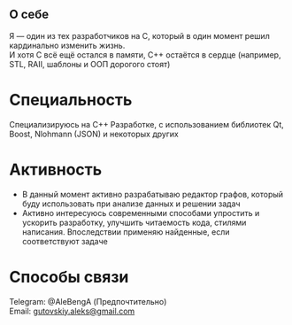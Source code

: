 ## О себе
Я — один из тех разработчиков на C, который в один момент решил кардинально изменить жизнь.  
И хотя C всё ещё остался в памяти, C++ остаётся в сердце (например, STL, RAII, шаблоны и ООП дорогого стоят)

# Специальность
Специализируюсь на C++ Разработке, с использованием библиотек Qt, Boost, Nlohmann (JSON) и некоторых других

# Активность
- В данный момент активно разрабатываю редактор графов, который буду использовать при анализе данных и решении задач
- Активно интересуюсь современными способами упростить и ускорить разработку, улучшить читаемость кода, стилями написания. Впоследствии применяю найденные, если соответствуют задаче

# Способы связи
Telegram: @AleBengA (Предпочтительно)  
Email: gutovskiy.aleks@gmail.com
